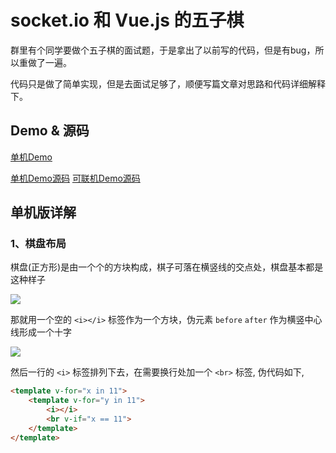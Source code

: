 # socket.io 和 Vue.js 的五子棋

群里有个同学要做个五子棋的面试题，于是拿出了以前写的代码，但是有bug，所以重做了一遍。

代码只是做了简单实现，但是去面试足够了，顺便写篇文章对思路和代码详细解释下。

## Demo & 源码

[单机Demo](http://ccforward.github.io/game/chess/chess.html)

[单机Demo源码](https://github.com/ccforward/cc/blob/master/chess/chess.html)
[可联机Demo源码](https://github.com/ccforward/cc/tree/master/chess)

## 单机版详解

### 1、棋盘布局

棋盘(正方形)是由一个个的方块构成，棋子可落在横竖线的交点处，棋盘基本都是这种样子

![](http://ww2.sinaimg.cn/large/006tNc79jw1fav58z8lu3j308x08qmxf.jpg)

那就用一个空的 `<i></i>` 标签作为一个方块，伪元素 `before` `after` 作为横竖中心线形成一个十字

![](http://ww4.sinaimg.cn/large/006tNbRwjw1fav5fqa5x8j304703dt8r.jpg)

然后一行的 `<i>` 标签排列下去，在需要换行处加一个 `<br>` 标签, 伪代码如下,

``` html
<template v-for="x in 11">
    <template v-for="y in 11">
        <i></i>
        <br v-if="x == 11">
    </template>
</template> 
```



